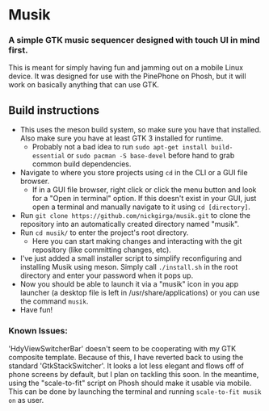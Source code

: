 # Musik
### A simple GTK music sequencer designed with touch UI in mind first.

This is meant for simply having fun and jamming out on a mobile Linux device. It was designed for use with the PinePhone on Phosh, but it will work on basically anything that can use GTK.

## Build instructions

- This uses the meson build system, so make sure you have that installed. Also make sure you have at least GTK 3 installed for runtime.
  - Probably not a bad idea to run `sudo apt-get install build-essential` or `sudo pacman -S base-devel` before hand to grab common build dependencies.
- Navigate to where you store projects using `cd` in the CLI or a GUI file browser.
  - If in a GUI file browser, right click or click the menu button and look for a "Open in terminal" option. If this doesn't exist in your GUI, just open a terminal and manually navigate to it using `cd [directory]`.
- Run `git clone https://github.com/nickgirga/musik.git` to clone the repository into an automatically created directory named "musik".
- Run `cd musik/` to enter the project's root directory.
  - Here you can start making changes and interacting with the git repository (like committing changes, etc).
- I've just added a small installer script to simplify reconfiguring and installing Musik using meson. Simply call `./install.sh` in the root directory and enter your password when it pops up.
- Now you should be able to launch it via a "musik" icon in you app launcher (a desktop file is left in /usr/share/applications) or you can use the command `musik`.
- Have fun!

### Known Issues:

'HdyViewSwitcherBar' doesn't seem to be cooperating with my GTK composite template. Because of this, I have reverted back to using the standard 'GtkStackSwitcher'. It looks a lot less elegant and flows off of phone screens by default, but I plan on tackling this soon. In the meantime, using the "scale-to-fit" script on Phosh should make it usable via mobile. This can be done by launching the terminal and running `scale-to-fit musik on` as user.
